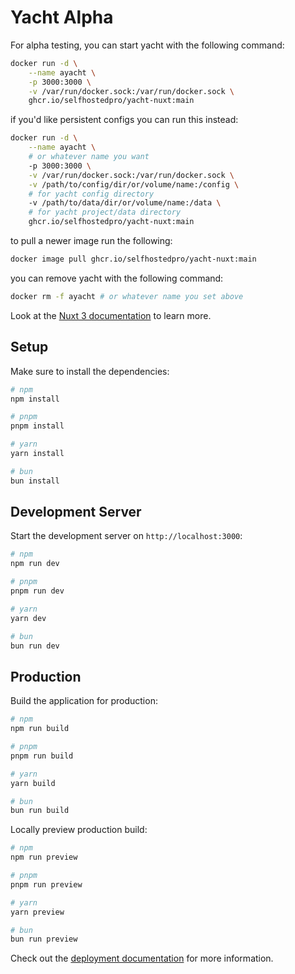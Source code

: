 # Yacht Alpha

For alpha testing, you can start yacht with the following command:

```bash
docker run -d \
    --name ayacht \
    -p 3000:3000 \
    -v /var/run/docker.sock:/var/run/docker.sock \
    ghcr.io/selfhostedpro/yacht-nuxt:main
```

if you'd like persistent configs you can run this instead:

```bash
docker run -d \
    --name ayacht \ 
    # or whatever name you want
    -p 3000:3000 \
    -v /var/run/docker.sock:/var/run/docker.sock \
    -v /path/to/config/dir/or/volume/name:/config \
    # for yacht config directory
    -v /path/to/data/dir/or/volume/name:/data \
    # for yacht project/data directory
    ghcr.io/selfhostedpro/yacht-nuxt:main
```

to pull a newer image run the following:

```bash
docker image pull ghcr.io/selfhostedpro/yacht-nuxt:main
```

you can remove yacht with the following command:

```bash
docker rm -f ayacht # or whatever name you set above
```

Look at the [Nuxt 3 documentation](https://nuxt.com/docs/getting-started/introduction) to learn more.

## Setup

Make sure to install the dependencies:

```bash
# npm
npm install

# pnpm
pnpm install

# yarn
yarn install

# bun
bun install
```

## Development Server

Start the development server on `http://localhost:3000`:

```bash
# npm
npm run dev

# pnpm
pnpm run dev

# yarn
yarn dev

# bun
bun run dev
```

## Production

Build the application for production:

```bash
# npm
npm run build

# pnpm
pnpm run build

# yarn
yarn build

# bun
bun run build
```

Locally preview production build:

```bash
# npm
npm run preview

# pnpm
pnpm run preview

# yarn
yarn preview

# bun
bun run preview
```

Check out the [deployment documentation](https://nuxt.com/docs/getting-started/deployment) for more information.
